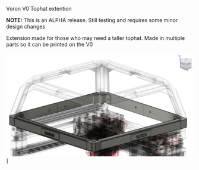 Voron V0 Tophat extention

<b>NOTE:</b>  This is an ALPHA release.  Still testing and requires some minor design changes

Extension made for those who may need a taller tophat.  Made in multiple parts so it can be printed on the V0

![Tophat-On](Images/Tophat-extension-on.jpg)]

